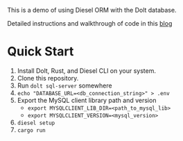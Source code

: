 This is a demo of using Diesel ORM with the Dolt database.

Detailed instructions and walkthrough of code in this [blog](https://www.dolthub.com/blog/2024-08-30-dolt-diesel-getting-started/)

# Quick Start
1. Install Dolt, Rust, and Diesel CLI on your system.
2. Clone this repository.
3. Run `dolt sql-server` somewhere
4. `echo "DATABASE_URL=<db_connection_string>" > .env`
5. Export the MySQL client library path and version
    - `export MYSQLCLIENT_LIB_DIR=<path_to_mysql_lib>`
    - `export MYSQLCLIENT_VERSION=<mysql_version>`
6. `diesel setup`
7. `cargo run`
